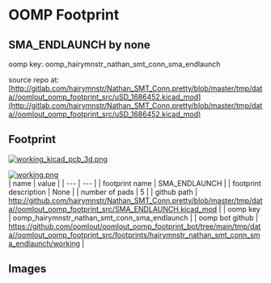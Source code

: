 # OOMP Footprint  
## SMA_ENDLAUNCH  by none  
  
oomp key: oomp_hairymnstr_nathan_smt_conn_sma_endlaunch  
  
source repo at: [http://gitlab.com/hairymnstr/Nathan_SMT_Conn.pretty/blob/master/tmp/data//oomlout_oomp_footprint_src/uSD_1686452.kicad_mod](http://gitlab.com/hairymnstr/Nathan_SMT_Conn.pretty/blob/master/tmp/data//oomlout_oomp_footprint_src/uSD_1686452.kicad_mod)  
## Footprint  
  
[![working_kicad_pcb_3d.png](working_kicad_pcb_3d_600.png)](working_kicad_pcb_3d.png)  
  
[![working.png](working_600.png)](working.png)  
| name | value | 
| --- | --- | 
| footprint name | SMA_ENDLAUNCH | 
| footprint description | None | 
| number of pads | 5 | 
| github path | http://github.com/hairymnstr/Nathan_SMT_Conn.pretty/blob/master/tmp/data//oomlout_oomp_footprint_src/SMA_ENDLAUNCH.kicad_mod | 
| oomp key | oomp_hairymnstr_nathan_smt_conn_sma_endlaunch | 
| oomp bot github | https://github.com/oomlout/oomlout_oomp_footprint_bot/tree/main/tmp/data//oomlout_oomp_footprint_src/footprints/hairymnstr_nathan_smt_conn_sma_endlaunch/working | 
## Images  
